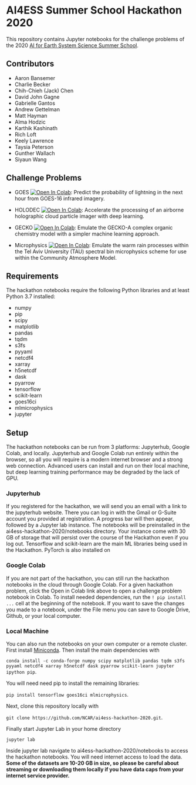 # AI4ESS Summer School Hackathon 2020

This repository contains Jupyter notebooks for the challenge problems of the 2020 [AI for Earth System Science Summer School](https://www2.cisl.ucar.edu/events/summer-school/ai4ess/2020/artificial-intelligence-earth-system-science-ai4ess-summer-school). 

## Contributors
* Aaron Bansemer
* Charlie Becker
* Chih-Chieh (Jack) Chen
* David John Gagne
* Gabrielle Gantos
* Andrew Gettelman
* Matt Hayman
* Alma Hodzic
* Karthik Kashinath
* Rich Loft
* Keely Lawrence
* Taysia Peterson
* Gunther Wallach
* Siyaun Wang

## Challenge Problems

* GOES [![Open In Colab](https://colab.research.google.com/assets/colab-badge.svg)](https://colab.research.google.com/github/NCAR/ai4ess-hackathon-2020/blob/master/notebooks/goes16.ipynb): Predict the probability of lightning in the next hour from GOES-16 infrared imagery.

* HOLODEC [![Open In Colab](https://colab.research.google.com/assets/colab-badge.svg)](https://colab.research.google.com/github/NCAR/ai4ess-hackathon-2020/blob/master/notebooks/holodec.ipynb): Accelerate the processing of an airborne holographic cloud particle imager with deep learning.

* GECKO [![Open In Colab](https://colab.research.google.com/assets/colab-badge.svg)](https://colab.research.google.com/github/NCAR/ai4ess-hackathon-2020/blob/master/notebooks/gecko.ipynb): Emulate the GECKO-A complex organic chemistry model with a simpler machine learning approach.

* Microphysics [![Open In Colab](https://colab.research.google.com/assets/colab-badge.svg)](https://colab.research.google.com/github/NCAR/ai4ess-hackathon-2020/blob/master/notebooks/microphysics.ipynb): Emulate the warm rain processes within the Tel Aviv University (TAU) spectral bin microphysics scheme for use within the Community Atmosphere Model.

## Requirements
The hackathon notebooks require the following Python libraries and at least Python 3.7 installed:
* numpy
* pip
* scipy
* matplotlib
* pandas
* tqdm
* s3fs
* pyyaml
* netcdf4
* xarray
* h5netcdf
* dask
* pyarrow
* tensorflow
* scikit-learn
* goes16ci
* mlmicrophysics
* jupyter

## Setup
The hackathon notebooks can be run from 3 platforms: Jupyterhub, Google Colab, and locally. Jupyterhub and Google Colab run entirely within the browser, so all you will require is a modern internet browser and a strong web connection. Advanced users can install and run on their local machine, but deep learning training performance may be degraded by the lack of GPU.

### Jupyterhub
If you registered for the hackathon, we will send you an email with a link to the jupyterhub website. There you can log in with the Gmail or G-Suite account you provided at registration. A progress bar will then appear, followed by a Jupyter lab instance. The notebooks will be preinstalled in the ai4ess-hackathon-2020/notebooks directory. Your instance come with 30 GB of storage that will persist over the course of the Hackathon even if you log out. Tensorflow and scikit-learn are the main ML libraries being used in the Hackathon. PyTorch is also installed on 

### Google Colab
If you are not part of the hackathon, you can still run the hackathon notebooks in the cloud through Google Colab. For a given hackathon problem, click the Open in Colab link above to open a challenge problem notebook in Colab. To install needed dependencies, run the `! pip install ...` cell at the beginning of the notebook. If you want to save the changes you made to a notebook, under the File menu you can save to Google Drive, Github, or your local computer. 

### Local Machine
You can also run the notebooks on your own computer or a remote cluster. First install [Miniconda](https://docs.conda.io/en/latest/miniconda.html). Then install the main dependencies with 

`conda install -c conda-forge numpy scipy matplotlib pandas tqdm s3fs pyyaml netcdf4 xarray h5netcdf dask pyarrow scikit-learn jupyter ipython pip`. 

You will need need pip to install the remaining libraries: 

`pip install tensorflow goes16ci mlmicrophysics`. 

Next, clone this repository locally with 

`git clone https://github.com/NCAR/ai4ess-hackathon-2020.git`.

Finally start Jupyter Lab in your home directory

`jupyter lab`

Inside jupyter lab navigate to ai4ess-hackathon-2020/notebooks to access the hackathon notebooks. You will need internet access to load the data. **Some of the datasets are 10-20 GB in size, so please be careful about streaming or downloading them locally if you have data caps from your internet service provider.**